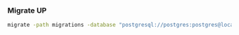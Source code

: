 ### Migrate UP
```bash
migrate -path migrations -database "postgresql://postgres:postgres@localhost/money_test?sslmode=disable" up
```